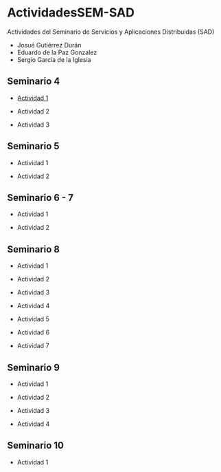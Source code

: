 # ActividadesSEM-SAD
Actividades del Seminario de Servicios y Aplicaciones Distribuidas (SAD)
* Josué Gutiérrez Durán
* Eduardo de la Paz Gonzalez
* Sergio García de la Iglesia
## Seminario 4
* [Actividad 1](http://github.com/JoxuMac/ActividadesSEM-SAD/tree/master/Seminario%204/Actividad%201)

* Actividad 2

* Actividad 3

## Seminario 5
* Actividad 1

* Actividad 2

## Seminario 6 - 7
* Actividad 1

* Actividad 2

## Seminario 8
* Actividad 1

* Actividad 2

* Actividad 3

* Actividad 4

* Actividad 5

* Actividad 6

* Actividad 7

## Seminario 9
* Actividad 1

* Actividad 2

* Actividad 3

* Actividad 4

## Seminario 10
* Actividad 1
